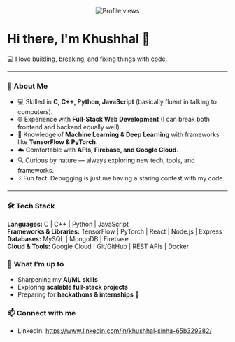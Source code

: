 <p align="center">
  <img src="https://komarev.com/ghpvc/?username=dark-devil9&label=Profile%20views&color=0e75b6&style=flat" alt="Profile views" />
</p>

# Hi there, I'm Khushhal 👋  

💻 I love building, breaking, and fixing things with code.  

---

### 🚀 About Me  

- 💻 Skilled in **C, C++, Python, JavaScript** (basically fluent in talking to computers).  
- 🌐 Experience with **Full-Stack Web Development** (I can break both frontend and backend equally well).  
- 🤖 Knowledge of **Machine Learning & Deep Learning** with frameworks like **TensorFlow & PyTorch**.  
- ☁️ Comfortable with **APIs, Firebase, and Google Cloud**.  
- 🔍 Curious by nature — always exploring new tech, tools, and frameworks.  
- ⚡ Fun fact: Debugging is just me having a staring contest with my code.  

---

### 🛠️ Tech Stack  

**Languages:** C | C++ | Python | JavaScript  
**Frameworks & Libraries:** TensorFlow | PyTorch | React | Node.js | Express  
**Databases:** MySQL | MongoDB | Firebase  
**Cloud & Tools:** Google Cloud | Git/GitHub | REST APIs | Docker  



### 🌱 What I’m up to  
- Sharpening my **AI/ML skills**  
- Exploring **scalable full-stack projects**  
- Preparing for **hackathons & internships** 🚀  


### 📫 Connect with me  

- LinkedIn: https://www.linkedin.com/in/khushhal-sinha-65b329282/

